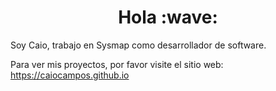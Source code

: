 <h1 align="center">Hola :wave:</h1>

Soy Caio, trabajo en Sysmap como desarrollador de software.

Para ver mis proyectos, por favor visite el sitio web: https://caiocampos.github.io
